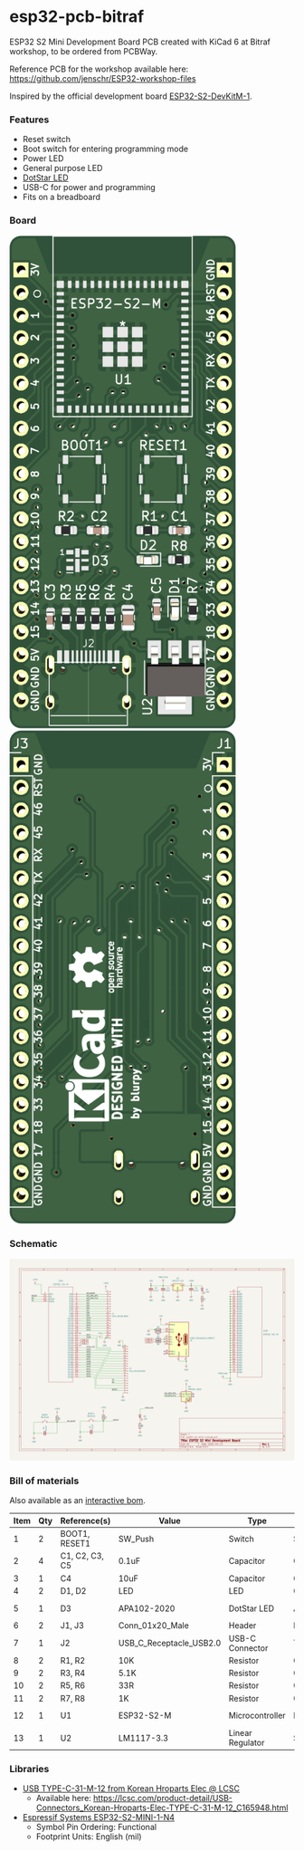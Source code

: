 # esp32-pcb-bitraf

ESP32 S2 Mini Development Board PCB created with KiCad 6 at Bitraf workshop, to be ordered from PCBWay.

Reference PCB for the workshop available here: https://github.com/jenschr/ESP32-workshop-files

Inspired by the official development board [ESP32-S2-DevKitM-1](https://docs.espressif.com/projects/esp-idf/en/v4.4/esp32s2/hw-reference/esp32s2/user-guide-devkitm-1-v1.html).


### Features

* Reset switch
* Boot switch for entering programming mode
* Power LED
* General purpose LED
* [DotStar LED](https://learn.adafruit.com/adafruit-dotstar-leds/overview)
* USB-C for power and programming
* Fits on a breadboard


### Board

<a href="resources/pcb-3d-front.png"><img src="resources/pcb-3d-front.png" alt="PCB front" width="400px"/></a>
<a href="resources/pcb-3d-back.png"><img src="resources/pcb-3d-back.png" alt="PCB back" width="400px"/></a>


### Schematic

<a href="resources/schematic.png"><img src="resources/schematic.png" alt="Schematic" width="800px"/></a>


### Bill of materials

Also available as an [interactive bom](https://blurpy.github.io/esp32-pcb-bitraf/bom/ibom.html).

| Item | Qty | Reference(s)   | Value                   | Type             | Footprint                              | Datasheet                                                                                                     |
|------|-----|----------------|-------------------------|------------------|----------------------------------------|---------------------------------------------------------------------------------------------------------------|
| 1    | 2   | BOOT1, RESET1  | SW_Push                 | Switch           | SW_SPST_Panasonic_EVQPL_3PL_5PL_PT_A08 | ~                                                                                                             |
| 2    | 4   | C1, C2, C3, C5 | 0.1uF                   | Capacitor        | 0603_1608Metric                        | ~                                                                                                             |
| 3    | 1   | C4             | 10uF                    | Capacitor        | 0805_2012Metric                        | ~                                                                                                             |
| 4    | 2   | D1, D2         | LED                     | LED              | 0603_1608Metric                        | ~                                                                                                             |
| 5    | 1   | D3             | APA102-2020             | DotStar LED      | APA102-2020                            | https://www.led-color.com/upload/201604/APA102-2020%20SMD%20LED.pdf                                           |
| 6    | 2   | J1, J3         | Conn_01x20_Male         | Header           | PinHeader_1x20_P2.54mm_Vertical        | ~                                                                                                             |
| 7    | 1   | J2             | USB_C_Receptacle_USB2.0 | USB-C Connector  | TYPE-C-31-M-12                         | https://www.usb.org/sites/default/files/documents/usb_type-c.zip                                              |
| 8    | 2   | R1, R2         | 10K                     | Resistor         | 0603_1608Metric                        | ~                                                                                                             |
| 9    | 2   | R3, R4         | 5.1K                    | Resistor         | 0603_1608Metric                        | ~                                                                                                             |
| 10   | 2   | R5, R6         | 33R                     | Resistor         | 0603_1608Metric                        | ~                                                                                                             |
| 11   | 2   | R7, R8         | 1K                      | Resistor         | 0603_1608Metric                        | ~                                                                                                             |
| 12   | 1   | U1             | ESP32-S2-M              | Microcontroller  | ESP32-S2-MINI-1-N4                     | https://www.espressif.com/sites/default/files/documentation/esp32-s2-mini-1_esp32-s2-mini-1u_datasheet_en.pdf |
| 13   | 1   | U2             | LM1117-3.3              | Linear Regulator | SOT-223                                | https://www.ti.com/lit/ds/symlink/lm1117.pdf                                                                  |


### Libraries

* [USB TYPE-C-31-M-12 from Korean Hroparts Elec @ LCSC](https://github.com/jenschr/USB-C-Connectors)
  *  Available here: https://lcsc.com/product-detail/USB-Connectors_Korean-Hroparts-Elec-TYPE-C-31-M-12_C165948.html
* [Espressif Systems ESP32-S2-MINI-1-N4](https://app.ultralibrarian.com/details/e7064ac7-afcb-11eb-9033-0a34d6323d74/Espressif-Systems/ESP32-S2-MINI-1-N4)
  * Symbol Pin Ordering: Functional
  * Footprint Units: English (mil)

